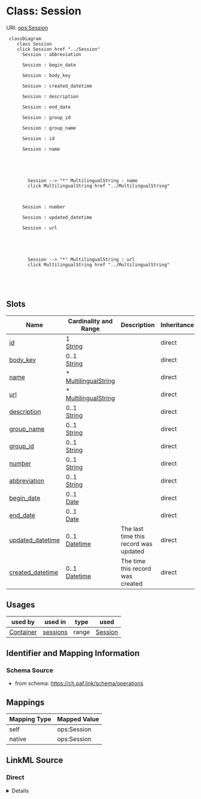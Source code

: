 

# Class: Session 



URI: [ops:Session](https://ch.paf.link/schema/operations/Session)






```mermaid
 classDiagram
    class Session
    click Session href "../Session"
      Session : abbreviation
        
      Session : begin_date
        
      Session : body_key
        
      Session : created_datetime
        
      Session : description
        
      Session : end_date
        
      Session : group_id
        
      Session : group_name
        
      Session : id
        
      Session : name
        
          
    
        
        
        Session --> "*" MultilingualString : name
        click MultilingualString href "../MultilingualString"
    

        
      Session : number
        
      Session : updated_datetime
        
      Session : url
        
          
    
        
        
        Session --> "*" MultilingualString : url
        click MultilingualString href "../MultilingualString"
    

        
      
```




<!-- no inheritance hierarchy -->


## Slots

| Name | Cardinality and Range | Description | Inheritance |
| ---  | --- | --- | --- |
| [id](id.md) | 1 <br/> [String](String.md) |  | direct |
| [body_key](body_key.md) | 0..1 <br/> [String](String.md) |  | direct |
| [name](name.md) | * <br/> [MultilingualString](MultilingualString.md) |  | direct |
| [url](url.md) | * <br/> [MultilingualString](MultilingualString.md) |  | direct |
| [description](description.md) | 0..1 <br/> [String](String.md) |  | direct |
| [group_name](group_name.md) | 0..1 <br/> [String](String.md) |  | direct |
| [group_id](group_id.md) | 0..1 <br/> [String](String.md) |  | direct |
| [number](number.md) | 0..1 <br/> [String](String.md) |  | direct |
| [abbreviation](abbreviation.md) | 0..1 <br/> [String](String.md) |  | direct |
| [begin_date](begin_date.md) | 0..1 <br/> [Date](Date.md) |  | direct |
| [end_date](end_date.md) | 0..1 <br/> [Date](Date.md) |  | direct |
| [updated_datetime](updated_datetime.md) | 0..1 <br/> [Datetime](Datetime.md) | The last time this record was updated | direct |
| [created_datetime](created_datetime.md) | 0..1 <br/> [Datetime](Datetime.md) | The time this record was created | direct |





## Usages

| used by | used in | type | used |
| ---  | --- | --- | --- |
| [Container](Container.md) | [sessions](sessions.md) | range | [Session](Session.md) |






## Identifier and Mapping Information







### Schema Source


* from schema: https://ch.paf.link/schema/operations




## Mappings

| Mapping Type | Mapped Value |
| ---  | ---  |
| self | ops:Session |
| native | ops:Session |







## LinkML Source

<!-- TODO: investigate https://stackoverflow.com/questions/37606292/how-to-create-tabbed-code-blocks-in-mkdocs-or-sphinx -->

### Direct

<details>
```yaml
name: Session
from_schema: https://ch.paf.link/schema/operations
slots:
- id
- body_key
- name
- url
- description
- group_name
- group_id
- number
- abbreviation
- begin_date
- end_date
- updated_datetime
- created_datetime

```
</details>

### Induced

<details>
```yaml
name: Session
from_schema: https://ch.paf.link/schema/operations
attributes:
  id:
    name: id
    from_schema: https://ch.paf.link/schema/operations
    rank: 1000
    slot_uri: dcterm:identifier
    identifier: true
    alias: id
    owner: Session
    domain_of:
    - Container
    - Legislature
    - Session
    - Meeting
    - MeetingItem
    range: string
    required: true
  body_key:
    name: body_key
    from_schema: https://ch.paf.link/schema/operations
    rank: 1000
    alias: body_key
    owner: Session
    domain_of:
    - Legislature
    - Session
    - Meeting
    range: string
  name:
    name: name
    from_schema: https://ch.paf.link/schema/operations
    rank: 1000
    alias: name
    owner: Session
    domain_of:
    - Legislature
    - Session
    - Meeting
    range: MultilingualString
    multivalued: true
    inlined: true
    inlined_as_list: true
  url:
    name: url
    from_schema: https://ch.paf.link/schema/operations
    rank: 1000
    alias: url
    owner: Session
    domain_of:
    - Legislature
    - Session
    - Meeting
    - MeetingItem
    range: MultilingualString
    multivalued: true
    inlined: true
    inlined_as_list: true
  description:
    name: description
    from_schema: https://ch.paf.link/schema/operations
    rank: 1000
    alias: description
    owner: Session
    domain_of:
    - Legislature
    - Session
    - Meeting
    - MeetingItem
    range: string
  group_name:
    name: group_name
    from_schema: https://ch.paf.link/schema/operations
    rank: 1000
    alias: group_name
    owner: Session
    domain_of:
    - Legislature
    - Session
    - Meeting
    range: string
  group_id:
    name: group_id
    from_schema: https://ch.paf.link/schema/operations
    rank: 1000
    alias: group_id
    owner: Session
    domain_of:
    - Legislature
    - Session
    - Meeting
    range: string
  number:
    name: number
    from_schema: https://ch.paf.link/schema/operations
    rank: 1000
    alias: number
    owner: Session
    domain_of:
    - Session
    - Meeting
    - MeetingItem
    range: string
  abbreviation:
    name: abbreviation
    from_schema: https://ch.paf.link/schema/operations
    rank: 1000
    alias: abbreviation
    owner: Session
    domain_of:
    - Session
    - Meeting
    range: string
  begin_date:
    name: begin_date
    from_schema: https://ch.paf.link/schema/operations
    rank: 1000
    alias: begin_date
    owner: Session
    domain_of:
    - Legislature
    - Session
    - Meeting
    range: date
  end_date:
    name: end_date
    from_schema: https://ch.paf.link/schema/operations
    rank: 1000
    alias: end_date
    owner: Session
    domain_of:
    - Legislature
    - Session
    - Meeting
    range: date
  updated_datetime:
    name: updated_datetime
    description: The last time this record was updated
    from_schema: https://ch.paf.link/schema/operations
    rank: 1000
    alias: updated_datetime
    owner: Session
    domain_of:
    - Legislature
    - Session
    - Meeting
    - MeetingItem
    range: datetime
  created_datetime:
    name: created_datetime
    description: The time this record was created
    from_schema: https://ch.paf.link/schema/operations
    rank: 1000
    alias: created_datetime
    owner: Session
    domain_of:
    - Legislature
    - Session
    - Meeting
    - MeetingItem
    range: datetime

```
</details>